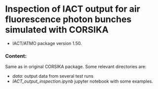 # Inspection of IACT output for air fluorescence photon bunches simulated with CORSIKA

  - IACT/ATMO package version 1.50.


### Content:
Same as in original CORSIKA package. Some relevant directories are:
  - *data*: output data from several test runs
  - *IACT_output_inspection.ipynb* jupyter notebook with some examples.